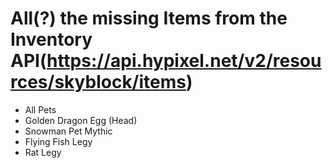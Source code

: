 # All(?) the missing Items from the Inventory API(https://api.hypixel.net/v2/resources/skyblock/items)

- All Pets
- Golden Dragon Egg (Head)
- Snowman Pet Mythic
- Flying Fish Legy
- Rat Legy
